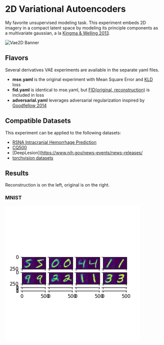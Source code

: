 # 2D Variational Autoencoders
My favorite unsupervised modeling task. This experiment embeds 2D imagery in a compact latent space by modeling its principle components as a multivariate gaussian, a la [Kingma & Welling 2013](https://arxiv.org/abs/1312.6114).

![Vae2D Banner](images/vae2d_banner.png)

## Flavors
Several derivatives VAE experiments are available in the separate yaml files.
- **mse.yaml** is the original experiment with Mean Square Error and [KLD](https://en.wikipedia.org/wiki/Kullback%E2%80%93Leibler_divergence) loss
- **fid.yaml** is identical to mse.yaml, but [FID(original, reconstruction)](https://en.wikipedia.org/wiki/Fr%C3%A9chet_inception_distance) is included in loss
- **adversarial.yaml** leverages adversarial regularization inspired by [Goodfellow 2014](https://arxiv.org/abs/1406.2661)

## Compatible Datasets
This experiment can be applied to the following datasets:
- [RSNA Intracranial Hemorrhage Prediction](https://www.kaggle.com/c/rsna-intracranial-hemorrhage-detection)
- [CQ500](http://headctstudy.qure.ai/dataset)
- [DeepLesion](https://www.nih.gov/news-events/news-releases/
- [torchvision datasets](https://pytorch.org/docs/stable/torchvision/datasets.html)

## Results
Reconstruction is on the left, original is on the right.
### MNIST
![MNIST_VAE_ResNetVAE2d_FID_49.png](images/MNIST_VAE_ResNetVAE2d_FID_49.png)